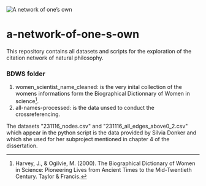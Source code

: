 
![A network of one’s own](https://github.com/user-attachments/assets/2c40140e-bde1-43e9-87c0-970fedac667c)



# a-network-of-one-s-own
This repository contains all datasets and scripts for the exploration of the citation network of natural philosophy. 

### BDWS folder
1. women_scientist_name_cleaned: is the very inital collection of the womens informations form the Biographical Dictionnary of Women in science[^1].
2. all-names-processed: is the data unsed to conduct the crossreferencing. 

The datasets "231116_nodes.csv" and "231116_all_edges_above0_2.csv" which appear in the python script is the data provided by Silvia Donker and which she used for her subproject mentioned in chapter 4 of the dissertation.



[^1]: Harvey, J., & Ogilvie, M. (2000). The Biographical Dictionary of Women in Science: Pioneering Lives from Ancient Times to the Mid-Twentieth Century. Taylor & Francis.
